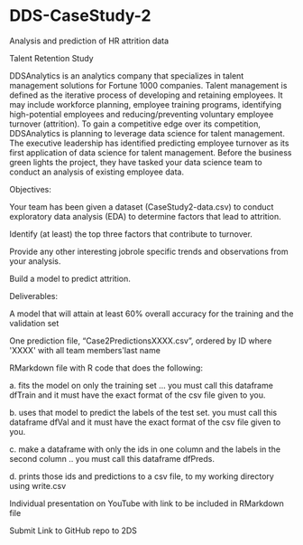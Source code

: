 # DDS-CaseStudy-2
Analysis and prediction of HR attrition data 

Talent Retention Study

DDSAnalytics is an analytics company that specializes in talent management solutions for Fortune 1000 companies. Talent management is defined as the iterative process of developing and retaining employees. It may include workforce planning, employee training programs, identifying high-potential employees and reducing/preventing voluntary employee turnover (attrition). To gain a competitive edge over its competition, DDSAnalytics is planning to leverage data science for talent management. The executive leadership has identified predicting employee turnover as its first application of data science for talent management. Before the business green lights the project, they have tasked your data science team to conduct an analysis of existing employee data.

Objectives:

Your team has been given a dataset (CaseStudy2-data.csv) to conduct exploratory data analysis (EDA) to determine factors that lead to attrition.

Identify (at least) the top three factors that contribute to turnover.

Provide any other interesting jobrole specific trends and observations from your analysis.

Build a model to predict attrition.

Deliverables:

A model that will attain at least 60% overall accuracy for the training and the validation set

One prediction file, “Case2PredictionsXXXX.csv”, ordered by ID where 'XXXX' with all team members'last name

RMarkdown file with R code that does the following:

a. fits the model on only the training set ... you must call this dataframe dfTrain and it must have the exact format of the csv file given to you.

b. uses that model to predict the labels of the test set. you must call this dataframe dfVal and it must have the exact format of the csv file given to you.

c. make a dataframe with only the ids in one column and the labels in the second column .. you must call this dataframe dfPreds.

d. prints those ids and predictions to a csv file, to my working directory using write.csv

Individual presentation on YouTube with link to be included in RMarkdown file

Submit Link to GitHub repo to 2DS
